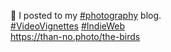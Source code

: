 🤖 I posted to my [\#<span>photography</span>](https://social.lol/tags/photography) blog.  
[\#<span>VideoVignettes</span>](https://social.lol/tags/VideoVignettes) [\#<span>IndieWeb</span>](https://social.lol/tags/IndieWeb)  
[<span class="invisible">https://</span><span class="">than-no.photo/the-birds</span><span class="invisible"></span>](https://than-no.photo/the-birds)